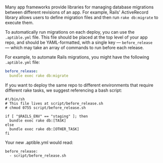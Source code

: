 Many app frameworks provide libraries for managing database migrations between different revisions of an app. For example, Rails' ActiveRecord library allows users to define migration files and then run `rake db:migrate` to execute them.

To automatically run migrations on each deploy, you can use the `.aptible.yml` file. This file should be placed at the top level of your app repo, and should be YAML-formatted, with a single key — `before_release` — which may take an array of commands to run before each release.

For example, to automate Rails migrations, you might have the following `.aptible.yml` file:

```yaml
before_release:
  bundle exec rake db:migrate
```

If you want to deploy the same repo to different environments that require different rake tasks, we suggest referencing a bash script:

```
#!/bin/sh
# This file lives at script/before_release.sh
# chmod 0755 script/before_release.sh

if [ "$RAILS_ENV" == "staging" ]; then
  bundle exec rake db:[TASK]
else
  bundle exec rake db:[OTHER_TASK]
fi
```

Your new .aptible.yml would read:

```
before_release:
  - script/before_release.sh
```
